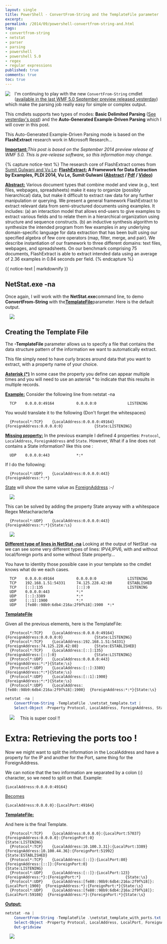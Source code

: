 ```yaml
---
layout: single
title: PowerShell - ConvertFrom-String and the TemplateFile parameter
excerpt: 
permalink: /2014/09/powershell-convertfrom-string-and.html
tags: 
- convertfrom-string
- netstat
- parser
- parsing
- powershell
- powershell 5.0
- regex
- regular expressions
published: true
comments: true
toc: true
---
```


<a href="{{ site.url }}/images/2014/20140906_PowerShell_-_ConvertFrom-String_and_the_TemplateFile_parameter/2014-09-04_20-28-34__43357578__-144x125.png" imageanchor="1" style="clear: left; float: left; margin-bottom: 1em; margin-right: 1em;"><img border="0" src="{{ site.url }}/images/2014/20140906_PowerShell_-_ConvertFrom-String_and_the_TemplateFile_parameter/2014-09-04_20-28-34__43357578__-144x125.png" /></a>I'm continuing to play with the new `ConvertFrom-String` cmdlet (<a href="http://blogs.msdn.com/b/powershell/archive/2014/09/04/windows-management-framework-5-0-preview-september-2014-is-now-available.aspx" target="_blank">available in the last WMF 5.0 September preview released yesterday</a>) which make the parsing job really easy for simple or complex output.

This cmdlets supports two types of modes: <b>Basic Delimited Parsing</b> (<a href="{{ site.url }}/2014/09/powershell-playing-with-new-convertfrom.html" target="_blank">See yesterday's post</a>) and the <b>Auto-Generated Example-Driven Parsing</b> which I will cover in this post.

This Auto-Generated Example-Driven Parsing mode is based on the <b>FlashExtract</b> research work in Microsoft Research...

<b><u>Important:</u></b><i>This post is based on the September 2014 preview release of WMF 5.0. This is pre-release software, so this information may change.</i>

{% capture notice-text %}
The research core of FlashExtract comes from <a href="http://research.microsoft.com/en-us/um/people/sumitg/publications.html" target="_blank">Sumit Gulwani and Vu Le</a>:
<b><u>FlashExtract:</u> A Framework for Data Extraction by Examples, PLDI 2014, Vu Le, Sumit Gulwani (<a href="http://research.microsoft.com/en-us/um/people/sumitg/pubs/pldi14-flashextract-abs.html" target="_blank">Abstract</a> / <a href="http://research.microsoft.com/en-us/um/people/sumitg/pubs/pldi14-flashextract.pdf" target="_blank">Pdf</a> / <a href="http://research.microsoft.com/en-us/um/people/sumitg/pubs/FlashM-TextFile.avi" target="_blank">Video</a>)</b>

<b><u>Abstract:</u></b> Various document types that combine model and view (e.g., text files, webpages, spreadsheets) make it easy to organize (possibly hierarchical) data, but make it difficult to extract raw data for any further manipulation or querying. We present a general framework FlashExtract to extract relevant data from semi-structured documents using examples. It includes: (a) an interaction model that allows end-users to give examples to extract various fields and to relate them in a hierarchical organization using structure and sequence constructs. (b) an inductive synthesis algorithm to synthesize the intended program from few examples in any underlying domain-specific language for data extraction that has been built using our specified algebra of few core operators (map, filter, merge, and pair). We describe instantiation of our framework to three different domains: text files, webpages, and spreadsheets. On our benchmark comprising 75 documents, FlashExtract is able to extract intended data using an average of 2.36 examples in 0.84 seconds per field.
{% endcapture %}

{{ notice-text | markdownify }} 

## NetStat.exe -na

Once again, I will work with the <b>NetStat.exe</b>command line, to demo <b>ConvertFrom-String </b>with the<b style="text-decoration: underline;">TemplateFile</b>parameter. Here is the default output.

<a href="{{ site.url }}/images/2014/20140906_PowerShell_-_ConvertFrom-String_and_the_TemplateFile_parameter/2014-09-06_2-50-01__1141328320__-692x832.png" imageanchor="1" style="margin-left: 1em; margin-right: 1em;"><img border="0" src="{{ site.url }}/images/2014/20140906_PowerShell_-_ConvertFrom-String_and_the_TemplateFile_parameter/2014-09-06_2-50-01__1141328320__-692x832.png" /></a>


## Creating the Template File

The <b>-TemplateFile</b> parameter allows us to specify a file that contains the data structure pattern of the information we want to automatically extract.

This file simply need to have curly braces around data that you want to extract, with a property name of your choice.

<b><u>Asterisk (*)</u></b>
In some case the property you define can appear multiple times and you will need to use an asterisk * to indicate that this results in multiple records.

<b><u>Example:</u></b>
Consider the following line from netstat -na


```text
  TCP    0.0.0.0:49164          0.0.0.0:0              LISTENING
```

You would translate it to the following (Don't forget the whitespaces)

```text
  {Protocol*:TCP}    {LocalAddress:0.0.0.0:49164}          {ForeignAddress:0.0.0.0:0}              {State:LISTENING}
```

<u><b>Missing property:</b></u>
In the previous example I defined 4 properties: `Protocol`, `LocalAddress`, `ForeignAddress` and `State`.
However, What if a line does not contains a State information? like this one :


```text
  UDP    0.0.0.0:443            *:*
```

If I do the following:

```text
  {Protocol*:UDP}    {LocalAddress:0.0.0.0:443}          {ForeignAddress:*:*}
```

<u>State</u> will show the same value as <u>ForeignAddress</u> :-/

<a href="{{ site.url }}/images/2014/20140906_PowerShell_-_ConvertFrom-String_and_the_TemplateFile_parameter/2014-09-06_3-15-20__587262349__-449x460.png" imageanchor="1" style="margin-left: 1em; margin-right: 1em;"><img border="0" src="{{ site.url }}/images/2014/20140906_PowerShell_-_ConvertFrom-String_and_the_TemplateFile_parameter/2014-09-06_3-15-20__587262349__-449x460.png" /></a>

This can be solved by adding the property State anyway with a whitespace Regex Metacharacter<b>\s</b>

```
  {Protocol*:UDP}    {LocalAddress:0.0.0.0:443}            {ForeignAddress:*:*}{State:\s}
```


<a href="{{ site.url }}/images/2014/20140906_PowerShell_-_ConvertFrom-String_and_the_TemplateFile_parameter/2014-09-06_3-17-47__311027146__-433x554.png" imageanchor="1" style="margin-left: 1em; margin-right: 1em;"><img border="0" src="{{ site.url }}/images/2014/20140906_PowerShell_-_ConvertFrom-String_and_the_TemplateFile_parameter/2014-09-06_3-17-47__311027146__-433x554.png" /></a>


<b><u>Different type of lines in NetStat -na</u></b>
Looking at the output of NetStat -na we can see some very different types of lines:
IPV4,IPV6, with and without local/foreign ports and some without State property...

You have to identity those possible case in your template so the cmdlet knows what do we each cases.


```
  TCP    0.0.0.0:49164          0.0.0.0:0              LISTENING
  TCP    192.168.1.51:54331     74.125.228.42:80       ESTABLISHED
  TCP    [::]:135               [::]:0                 LISTENING
  UDP    0.0.0.0:443            *:*
  UDP    [::]:3389              *:*
  UDP    [::1]:1900             *:*
  UDP    [fe80::98b9:6db4:216a:2f9f%18]:1900  *:*

```


<b><u>TemplateFile</u></b>

Given all the previous elements, here is the TemplateFile:


```
  {Protocol*:TCP}    {LocalAddress:0.0.0.0:49164}          {ForeignAddress:0.0.0.0:0}              {State:LISTENING}
  {Protocol*:TCP}    {LocalAddress:192.168.1.51:54331}     {ForeignAddress:74.125.228.42:80}       {State:ESTABLISHED}
  {Protocol*:TCP}    {LocalAddress:[::]:135}               {ForeignAddress:[::]:0}                 {State:LISTENING}
  {Protocol*:UDP}    {LocalAddress:0.0.0.0:443}            {ForeignAddress:*:*}{State:\s}
  {Protocol*:UDP}    {LocalAddress:[::]:3389}              {ForeignAddress:*:*}{State:\s}
  {Protocol*:UDP}    {LocalAddress:[::1]:1900}              {ForeignAddress:*:*}{State:\s}
  {Protocol*:UDP}    {LocalAddress:[fe80::98b9:6db4:216a:2f9f%18]:1900}  {ForeignAddress:*:*}{State:\s}

```

```powershell
netstat -na |
    ConvertFrom-String -TemplateFile .\netstat_template.txt |
    Select-Object -Property Protocol, LocalAddress, ForeignAddress, State
```

<a href="{{ site.url }}/images/2014/20140906_PowerShell_-_ConvertFrom-String_and_the_TemplateFile_parameter/2014-09-06_3-20-15__461307832__-692x634.png" imageanchor="1" style="margin-left: 1em; margin-right: 1em;"><img border="0" src="{{ site.url }}/images/2014/20140906_PowerShell_-_ConvertFrom-String_and_the_TemplateFile_parameter/2014-09-06_3-20-15__461307832__-692x634.png" /></a>
This is super cool !!


# Extra: Retrieving the ports too !

Now we might want to split the information in the LocalAddress and have a property for the IP and another for the Port, same thing for the ForeignAddress.

We can notice that the two information are separated by a colon (<b>:</b>) character, so we need to split on that. Example:


```text
{LocalAddress:0.0.0.0:49164}
```

<u>Becomes</u>


```text
{LocalAddress:0.0.0.0}:{LocalPort:49164}
```

<b><u>TemplateFile:</u></b>

And here is the final Template.


```text
  {Protocol*:TCP}    {LocalAddress:0.0.0.0}:{LocalPort:57037}          {ForeignAddress:0.0.0.0}:{ForeignPort:0}              {State:LISTENING}
  {Protocol*:TCP}    {LocalAddress:10.100.3.31}:{LocalPort:3389}       {ForeignAddress:10.100.44.36}:{ForeignPort:51992}     {State:ESTABLISHED}
  {Protocol*:TCP}    {LocalAddress:[::]}:{LocalPort:80}                {ForeignAddress:[::]}:{ForeignPort:0}                 {State:LISTENING}
  {Protocol*:UDP}    {LocalAddress:[::]}:{LocalPort:123}               {ForeignAddress:*}:{ForeignPort:*}                    {State:\s}
  {Protocol*:UDP}    {LocalAddress:[fe80::98b9:6db4:216a:2f9f%18]}:{LocalPort:1900}  {ForeignAddress:*}:{ForeignPort:*}{State:\s}
  {Protocol*:UDP}    {LocalAddress:[fe80::98b9:6db4:216a:2f9f%18]}:{LocalPort:59108}  {ForeignAddress:*}:{ForeignPort:*}{State:\s}

```


<b><u>Output:</u></b>

```powershell
netstat -na |
    ConvertFrom-String -TemplateFile .\netstat_template_with_ports.txt |
    Select-Object -Property Protocol, LocalAddress, LocalPort, ForeignAddress, ForeignPort, State |
    Out-gridview
```

<a href="{{ site.url }}/images/2014/20140906_PowerShell_-_ConvertFrom-String_and_the_TemplateFile_parameter/2014-09-06_3-23-30__1662940095__-513x813.png" imageanchor="1" style="margin-left: 1em; margin-right: 1em;"><img border="0" src="{{ site.url }}/images/2014/20140906_PowerShell_-_ConvertFrom-String_and_the_TemplateFile_parameter/2014-09-06_3-23-30__1662940095__-513x813.png" /></a>


